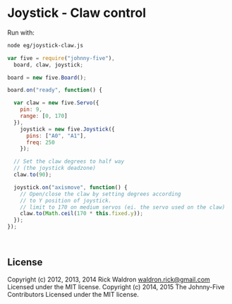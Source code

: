 <!--remove-start-->

# Joystick - Claw control



Run with:
```bash
node eg/joystick-claw.js
```

<!--remove-end-->

```javascript
var five = require("johnny-five"),
  board, claw, joystick;

board = new five.Board();

board.on("ready", function() {

  var claw = new five.Servo({
    pin: 9,
    range: [0, 170]
  }),
    joystick = new five.Joystick({
      pins: ["A0", "A1"],
      freq: 250
    });

  // Set the claw degrees to half way
  // (the joystick deadzone)
  claw.to(90);

  joystick.on("axismove", function() {
    // Open/close the claw by setting degrees according
    // to Y position of joystick.
    // limit to 170 on medium servos (ei. the servo used on the claw)
    claw.to(Math.ceil(170 * this.fixed.y));
  });
});

```








&nbsp;

<!--remove-start-->

## License
Copyright (c) 2012, 2013, 2014 Rick Waldron <waldron.rick@gmail.com>
Licensed under the MIT license.
Copyright (c) 2014, 2015 The Johnny-Five Contributors
Licensed under the MIT license.

<!--remove-end-->

